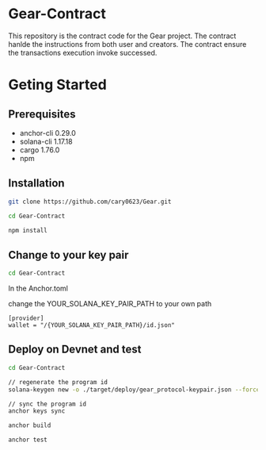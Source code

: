 # Gear-Contract
This repository is the contract code for the Gear project. The contract hanlde the instructions from both user and creators. The contract ensure the transactions execution invoke successed.
# Geting Started
## Prerequisites
- anchor-cli 0.29.0
- solana-cli 1.17.18
- cargo 1.76.0
- npm
## Installation

```sh
git clone https://github.com/cary0623/Gear.git

cd Gear-Contract

npm install
```
## Change to your key pair
```sh
cd Gear-Contract
```
In the Anchor.toml

change the YOUR_SOLANA_KEY_PAIR_PATH to your own path
```
[provider]
wallet = "/{YOUR_SOLANA_KEY_PAIR_PATH}/id.json"
```

## Deploy on Devnet and test

```sh
cd Gear-Contract

// regenerate the program id
solana-keygen new -o ./target/deploy/gear_protocol-keypair.json --force

// sync the program id
anchor keys sync

anchor build

anchor test
```

